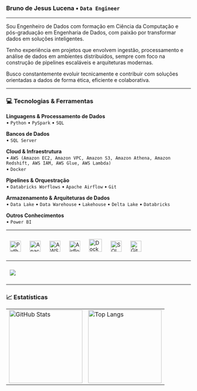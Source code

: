 ### Bruno de Jesus Lucena • **`Data Engineer`**

---

Sou Engenheiro de Dados com formação em Ciência da Computação e pós-graduação em Engenharia de Dados, com paixão por transformar dados em soluções inteligentes.

Tenho experiência em projetos que envolvem ingestão, processamento e análise de dados em ambientes distribuídos, sempre com foco na construção de pipelines escaláveis e arquiteturas modernas.

Busco constantemente evoluir tecnicamente e contribuir com soluções orientadas a dados de forma ética, eficiente e colaborativa.

---

### 💻 Tecnologias & Ferramentas

**Linguagens & Processamento de Dados**  
• `Python` • `PySpark` • `SQL`

**Bancos de Dados**  
• `SQL Server`

**Cloud & Infraestrutura**  
• `AWS (Amazon EC2, Amazon VPC, Amazon S3, Amazon Athena, Amazon Redshift, AWS IAM, AWS Glue, AWS Lambda)` <br>
• `Docker`

**Pipelines & Orquestração**  
• `Databricks Worflows` • `Apache Airflow` • `Git`

**Armazenamento & Arquiteturas de Dados**  
• `Data Lake` • `Data Warehouse` • `Lakehouse` • `Delta Lake` • `Databricks`

**Outros Conhecimentos**  
• `Power BI`

---

<p>
  <img alt="Python" title="Python" width="30" style="padding: 10px;" src="https://cdn.jsdelivr.net/gh/devicons/devicon@latest/icons/python/python-original.svg"/>
  <img alt="Apache Spark" title="Apache Spark" width="30" style="padding: 10px;" src="https://cdn.jsdelivr.net/gh/devicons/devicon@latest/icons/apachespark/apachespark-original.svg"/>
  <img alt="AWS" title="AWS" width="30" style="padding: 10px;" src="https://cdn.jsdelivr.net/gh/devicons/devicon@latest/icons/amazonwebservices/amazonwebservices-original-wordmark.svg"/>
  <img alt="Airflow" title="Apache Airflow" width="30" style="padding: 10px;" src="https://cdn.jsdelivr.net/gh/devicons/devicon@latest/icons/apacheairflow/apacheairflow-original.svg"/>
  <img alt="Docker" title="Docker" width="35" style="padding: 10px;" src="https://cdn.jsdelivr.net/gh/devicons/devicon@latest/icons/docker/docker-original.svg"/>
  <img alt="SQL Server" title="SQL Server" width="30" style="padding: 10px;" src="https://cdn.jsdelivr.net/gh/devicons/devicon@latest/icons/microsoftsqlserver/microsoftsqlserver-original.svg"/>
  <img alt="Git" title="Git" width="30" style="padding: 10px;" src="https://cdn.jsdelivr.net/gh/devicons/devicon@latest/icons/git/git-original.svg"/>
</p>

---


<a href="https://www.linkedin.com/in/bruno-de-jesus-lucena" target="_blank">
<img style="padding: 10px;" src="https://img.shields.io/badge/LinkedIn-0077B5?style=for-the-badge&logo=linkedin&logoColor=white"/> 
</a>

--- 

### 📈 Estatísticas
<table>
  <tr>
    <td>
      <!-- Exibe as estatísticas gerais do perfil com ícones e tema escuro -->
      <img alt="GitHub Stats" height="200" 
           src="https://github-readme-stats.vercel.app/api?username=brunojlucena&theme=dark&show_icons=true" />
    </td>
    <td>
      <!-- Exibe as linguagens mais usadas no perfil com layout compacto e tema escuro -->
      <img alt="Top Langs" height="200" 
           src="https://github-readme-stats.vercel.app/api/top-langs/?username=brunojlucena&layout=compact&theme=dark" />
    </td>
  </tr>
</table>



